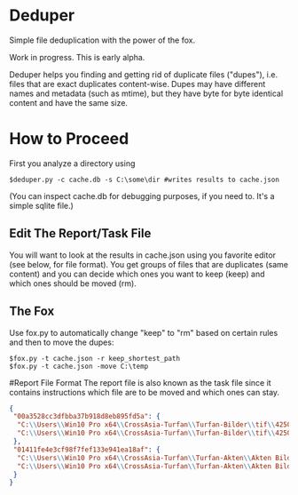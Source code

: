# Deduper
Simple file deduplication with the power of the fox.

Work in progress. This is early alpha.

Deduper helps you finding and getting rid of duplicate files ("dupes"), i.e. files that are exact duplicates content-wise. Dupes may have different names and metadata (such as mtime), but they have byte for byte identical content and have the same size.

# How to Proceed

First you analyze a directory using

	$deduper.py -c cache.db -s C:\some\dir #writes results to cache.json

(You can inspect cache.db for debugging purposes, if you need to. It's a simple sqlite file.)

## Edit The Report/Task File
You will want to look at the results in cache.json using you favorite editor (see below, for file format). You get groups of files that are duplicates (same content) and you can decide which ones you want to keep (keep) and which ones should be moved (rm).

## The Fox
Use fox.py to automatically change "keep" to "rm" based on certain rules and then to move the dupes:

	$fox.py -t cache.json -r keep_shortest_path
	$fox.py -t cache.json -move C:\temp

#Report File Format
The report file is also known as the task file since it contains instructions which file are to
be moved and which ones can stay.

```json
{
 "00a3528cc3dfbba37b918d8eb895fd5a": {
  "C:\\Users\\Win10 Pro x64\\CrossAsia-Turfan\\Turfan-Bilder\\tif\\4250807.TA 6576 1.tif": "rm",
  "C:\\Users\\Win10 Pro x64\\CrossAsia-Turfan\\Turfan-Bilder\\tif\\4250807.TA 6576.tif": "keep"
 },
 "01411fe4e3cf98f7fef133e941ea18af": {
  "C:\\Users\\Win10 Pro x64\\CrossAsia-Turfan\\Turfan-Akten\\Akten Bilder\\0139.jpg": "keep",
  "C:\\Users\\Win10 Pro x64\\CrossAsia-Turfan\\Turfan-Akten\\Akten Bilder\\Turfan Akten 26_1_2021\\AKTEN SCANS numerisch\\0139.jpg": "rm"
 }
}
```
 
